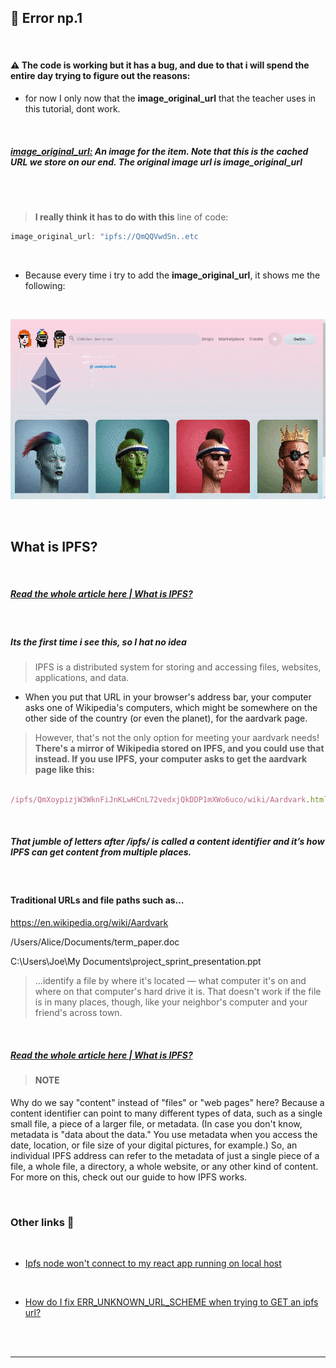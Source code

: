 ## 🔴 Error np.1

<br>

#### ⚠️ The code is working but it has a bug, and due to that i will spend the entire day trying to figure out the reasons:

<brs>

- for now I only now that the **image_original_url** that the teacher uses in this tutorial, dont work.

<br>

##### [ image_original_url:](https://docs.opensea.io/reference/asset-object) An image for the item. Note that this is the cached URL we store on our end. The original image url is image_original_url

<br>

<br>

> **I really think it has to do with this** line of code:

```javascript
image_original_url: "ipfs://QmQQVwdSn..etc
```

<br>

- Because every time i try to add the **image_original_url**, it shows me the following:

<br>

[<img src="/src/img/IPFS_probable-issue.gif"/>]()

<br>

## What is IPFS?

<br>

##### [Read the whole article here | What is IPFS?](https://docs.ipfs.io/concepts/what-is-ipfs/#decentralization)

<br>

##### Its the first time i see this, so I hat no idea

> IPFS is a distributed system for storing and accessing files, websites, applications, and data.

- When you put that URL in your browser's address bar, your computer asks one of Wikipedia's computers, which might be somewhere on the other side of the country (or even the planet), for the aardvark page.

> However, that's not the only option for meeting your aardvark needs! **There's a mirror of Wikipedia stored on IPFS, and you could use that instead. If you use IPFS, your computer asks to get the aardvark page like this:**

```javascript

/ipfs/QmXoypizjW3WknFiJnKLwHCnL72vedxjQkDDP1mXWo6uco/wiki/Aardvark.html
```

<br>

##### That jumble of letters after /ipfs/ is called a _content identifier_ and it’s how IPFS can get content from multiple places.

<br>

#### Traditional URLs and file paths such as…

https://en.wikipedia.org/wiki/Aardvark

/Users/Alice/Documents/term_paper.doc

C:\Users\Joe\My Documents\project_sprint_presentation.ppt

> …identify a file by where it's located — what computer it's on and where on that computer's hard drive it is. That doesn't work if the file is in many places, though, like your neighbor's computer and your friend's across town.

<br>

##### [Read the whole article here | What is IPFS?](https://docs.ipfs.io/concepts/what-is-ipfs/#decentralization)

> #### NOTE

Why do we say "content" instead of "files" or "web pages" here? Because a content identifier can point to many different types of data, such as a single small file, a piece of a larger file, or metadata. (In case you don't know, metadata is "data about the data." You use metadata when you access the date, location, or file size of your digital pictures, for example.) So, an individual IPFS address can refer to the metadata of just a single piece of a file, a whole file, a directory, a whole website, or any other kind of content. For more on this, check out our guide to how IPFS works.

<br>

### Other links 🌈

<br>

- [Ipfs node won't connect to my react app running on local host](https://stackoverflow.com/questions/67169501/ipfs-node-wont-connect-to-my-react-app-running-on-local-host)

<br>

- [How do I fix ERR_UNKNOWN_URL_SCHEME when trying to GET an ipfs url?](https://ethereum.stackexchange.com/questions/120132/how-do-i-fix-err-unknown-url-scheme-when-trying-to-get-an-ipfs-url)

<br><br>

---

<br><br>
